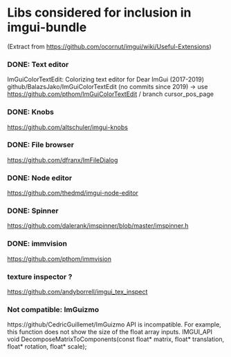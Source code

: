 # Libs considered for inclusion in imgui-bundle

(Extract from https://github.com/ocornut/imgui/wiki/Useful-Extensions)

### DONE: Text editor
ImGuiColorTextEdit: Colorizing text editor for Dear ImGui (2017-2019)
github/BalazsJako/ImGuiColorTextEdit (no commits since 2019)
-> use https://github.com/pthom/ImGuiColorTextEdit / branch cursor_pos_page

### DONE: Knobs
https://github.com/altschuler/imgui-knobs

### DONE: File browser
https://github.com/dfranx/ImFileDialog
    
### DONE: Node editor 
https://github.com/thedmd/imgui-node-editor

### DONE: Spinner
https://github.com/dalerank/imspinner/blob/master/imspinner.h

### DONE: immvision
https://github.com/pthom/immvision

### texture inspector ?
https://github.com/andyborrell/imgui_tex_inspect 

### Not compatible: ImGuizmo
https://github/CedricGuillemet/ImGuizmo
API is incompatible. For example, this function does not show the size of the float array inputs.
    IMGUI_API void DecomposeMatrixToComponents(const float* matrix, float* translation, float* rotation, float* scale);

